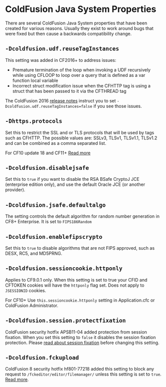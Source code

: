 # ColdFusion Java System Properties

There are several ColdFusion Java System properties that have been created for various reasons. Usually they exist to work around
bugs that were fixed but then cause a backwards compatibility change.

## `-Dcoldfusion.udf.reuseTagInstances`

This setting was added in CF2016+ to address issues:

* Premature termination of the loop when invoking a UDF recursively while using CFLOOP to loop over a query that is defined as a var function local variable
* Incorrect struct modification issue when the CFHTTP tag is using a struct that has been passed to it via the CFTHREAD tag

The ColdFusion 2016 [release notes](https://helpx.adobe.com/coldfusion/release-note/coldfusion-2016-release-notes.html) instruct you to set `-Dcoldfusion.udf.reuseTagInstances=false` if you see those issues.

## `-Dhttps.protocols`

Set this to restrict the SSL and or TLS protocols that will be used by tags such as CFHTTP. The possible values are: SSLv3, TLSv1, TLSv1.1, TLSv1.2 and can be combined as a comma separated list.

For CF10 update 18 and CF11+ [Read more](http://www.trunkful.com/index.cfm/2014/12/8/Preventing-SSLv3-Fallback-in-ColdFusion)

## `-Dcoldfusion.disablejsafe`

Set this to `true` if you want to disable the RSA BSafe CryptoJ JCE (enterprise edition only), and use the default Oracle JCE (or another provider). 

## `-Dcoldfusion.jsafe.defaultalgo`

The setting controls the default algorithm for random number generation in CF8+ Enterprise. It is set to `FIPS186Random`

## `-Dcoldfusion.enablefipscrypto`

Set this to `true` to disable algorithms that are not FIPS approved, such as DESX, RC5, and MD5PRNG.

## `-Dcoldfusion.sessioncookie.httponly`

Applies to CF9.0.1 only. When this setting is set to true your CFID and CFTOKEN cookies will have the `httponly` flag set. Does not apply to `JSESSIONID` cookies.

For CF10+ Use `this.sessioncookie.httponly` setting in Application.cfc or ColdFusion Administrator.

## `-Dcoldfusion.session.protectfixation`

ColdFusion security hotfix APSB11-04 added protection from session fixation. When you set this setting to `false` it disables the session fixation protection. Please [read about session fixation](https://www.petefreitag.com/item/815.cfm) before changing this setting. 

## `-Dcoldfusion.fckupload`

ColdFusion 8 security hotfix hf801-77218 added this setting to block any request to `/fckeditor/editor/filemanager/` unless
this setting is set to `true`. [Read more](https://www.petefreitag.com/item/718.cfm).
